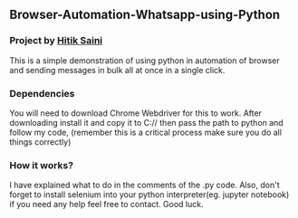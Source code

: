 ## Browser-Automation-Whatsapp-using-Python
### Project by [Hitik Saini](https://hitik20.tech/)
This is a simple demonstration of using python in automation of browser and sending messages in bulk all at once in a single click.

### Dependencies
You will need to download Chrome Webdriver for this to work. After downloading install it and copy it to C:// then pass the path to python and follow my code,
(remember this is a critical process make sure you do all things correctly)

### How it works?
I have explained what to do in the comments of the .py code.
Also, don't forget to install selenium into your python interpreter(eg. jupyter notebook)
if you need any help feel free to contact.
Good luck.
